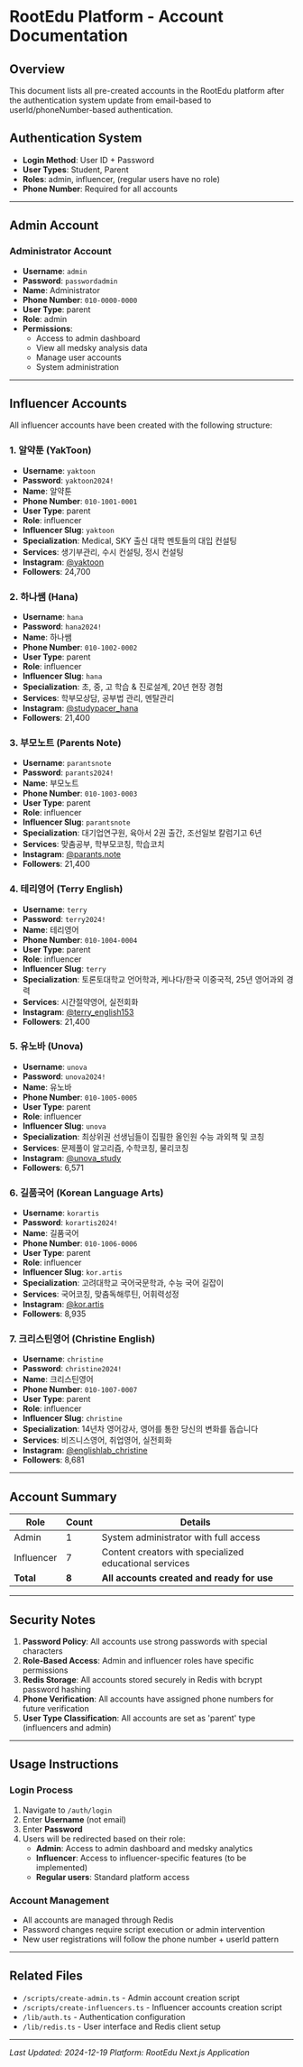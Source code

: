# RootEdu Platform - Account Documentation

## Overview
This document lists all pre-created accounts in the RootEdu platform after the authentication system update from email-based to userId/phoneNumber-based authentication.

## Authentication System
- **Login Method**: User ID + Password
- **User Types**: Student, Parent
- **Roles**: admin, influencer, (regular users have no role)
- **Phone Number**: Required for all accounts

---

## Admin Account

### Administrator Account
- **Username**: `admin`
- **Password**: `passwordadmin`
- **Name**: Administrator
- **Phone Number**: `010-0000-0000`
- **User Type**: parent
- **Role**: admin
- **Permissions**: 
  - Access to admin dashboard
  - View all medsky analysis data
  - Manage user accounts
  - System administration

---

## Influencer Accounts

All influencer accounts have been created with the following structure:

### 1. 알약툰 (YakToon)
- **Username**: `yaktoon`
- **Password**: `yaktoon2024!`
- **Name**: 알약툰
- **Phone Number**: `010-1001-0001`
- **User Type**: parent
- **Role**: influencer
- **Influencer Slug**: `yaktoon`
- **Specialization**: Medical, SKY 출신 대학 멘토들의 대입 컨설팅
- **Services**: 생기부관리, 수시 컨설팅, 정시 컨설팅
- **Instagram**: [@yaktoon](https://instagram.com/yaktoon)
- **Followers**: 24,700

### 2. 하나쌤 (Hana)
- **Username**: `hana`
- **Password**: `hana2024!`
- **Name**: 하나쌤
- **Phone Number**: `010-1002-0002`
- **User Type**: parent
- **Role**: influencer
- **Influencer Slug**: `hana`
- **Specialization**: 초, 중, 고 학습 & 진로설계, 20년 현장 경험
- **Services**: 학부모상담, 공부법 관리, 멘탈관리
- **Instagram**: [@studypacer_hana](https://instagram.com/studypacer_hana)
- **Followers**: 21,400

### 3. 부모노트 (Parents Note)
- **Username**: `parantsnote`
- **Password**: `parants2024!`
- **Name**: 부모노트
- **Phone Number**: `010-1003-0003`
- **User Type**: parent
- **Role**: influencer
- **Influencer Slug**: `parantsnote`
- **Specialization**: 대기업연구원, 육아서 2권 출간, 조선일보 칼럼기고 6년
- **Services**: 맞춤공부, 학부모코칭, 학습코치
- **Instagram**: [@parants.note](https://instagram.com/parants.note)
- **Followers**: 21,400

### 4. 테리영어 (Terry English)
- **Username**: `terry`
- **Password**: `terry2024!`
- **Name**: 테리영어
- **Phone Number**: `010-1004-0004`
- **User Type**: parent
- **Role**: influencer
- **Influencer Slug**: `terry`
- **Specialization**: 토론토대학교 언어학과, 케나다/한국 이중국적, 25년 영어과외 경력
- **Services**: 시간절약영어, 실전회화
- **Instagram**: [@terry_english153](https://instagram.com/terry_english153)
- **Followers**: 21,400

### 5. 유노바 (Unova)
- **Username**: `unova`
- **Password**: `unova2024!`
- **Name**: 유노바
- **Phone Number**: `010-1005-0005`
- **User Type**: parent
- **Role**: influencer
- **Influencer Slug**: `unova`
- **Specialization**: 최상위권 선생님들이 집필한 올인원 수능 과외책 및 코칭
- **Services**: 문제풀이 알고리즘, 수학코칭, 물리코칭
- **Instagram**: [@unova_study](https://instagram.com/unova_study)
- **Followers**: 6,571

### 6. 길품국어 (Korean Language Arts)
- **Username**: `korartis`
- **Password**: `korartis2024!`
- **Name**: 길품국어
- **Phone Number**: `010-1006-0006`
- **User Type**: parent
- **Role**: influencer
- **Influencer Slug**: `kor.artis`
- **Specialization**: 고려대학교 국어국문학과, 수능 국어 길잡이
- **Services**: 국어코칭, 맞춤독해루틴, 어휘력성정
- **Instagram**: [@kor.artis](https://instagram.com/kor.artis)
- **Followers**: 8,935

### 7. 크리스틴영어 (Christine English)
- **Username**: `christine`
- **Password**: `christine2024!`
- **Name**: 크리스틴영어
- **Phone Number**: `010-1007-0007`
- **User Type**: parent
- **Role**: influencer
- **Influencer Slug**: `christine`
- **Specialization**: 14년차 영어강사, 영어를 통한 당신의 변화를 돕습니다
- **Services**: 비즈니스영어, 취업영어, 실전회화
- **Instagram**: [@englishlab_christine](https://instagram.com/englishlab_christine)
- **Followers**: 8,681

---

## Account Summary

| Role | Count | Details |
|------|-------|---------|
| Admin | 1 | System administrator with full access |
| Influencer | 7 | Content creators with specialized educational services |
| **Total** | **8** | **All accounts created and ready for use** |

---

## Security Notes

1. **Password Policy**: All accounts use strong passwords with special characters
2. **Role-Based Access**: Admin and influencer roles have specific permissions
3. **Redis Storage**: All accounts stored securely in Redis with bcrypt password hashing
4. **Phone Verification**: All accounts have assigned phone numbers for future verification
5. **User Type Classification**: All accounts are set as 'parent' type (influencers and admin)

---

## Usage Instructions

### Login Process
1. Navigate to `/auth/login`
2. Enter **Username** (not email)
3. Enter **Password**
4. Users will be redirected based on their role:
   - **Admin**: Access to admin dashboard and medsky analytics
   - **Influencer**: Access to influencer-specific features (to be implemented)
   - **Regular users**: Standard platform access

### Account Management
- All accounts are managed through Redis
- Password changes require script execution or admin intervention
- New user registrations will follow the phone number + userId pattern

---

## Related Files

- `/scripts/create-admin.ts` - Admin account creation script
- `/scripts/create-influencers.ts` - Influencer accounts creation script
- `/lib/auth.ts` - Authentication configuration
- `/lib/redis.ts` - User interface and Redis client setup

---

*Last Updated: 2024-12-19*
*Platform: RootEdu Next.js Application*